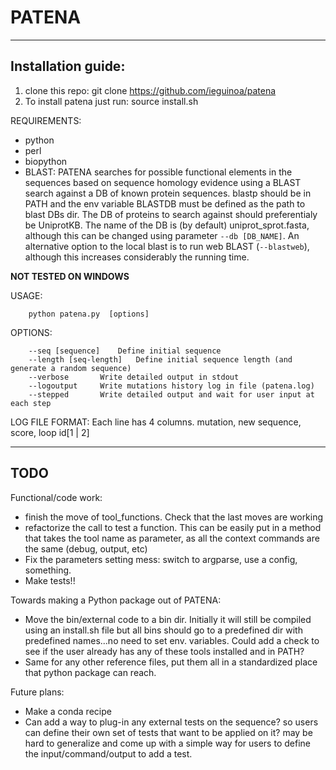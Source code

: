 # PATENA


-------------------------------------------------------------------------

## Installation guide:

1. clone this repo: git clone https://github.com/ieguinoa/patena
1. To install patena just run: source install.sh


REQUIREMENTS: 
* python
* perl
* biopython
* BLAST: PATENA searches for possible functional elements in the sequences based on sequence homology evidence using a BLAST search against a DB of known protein sequences. blastp should be in PATH and the env variable BLASTDB must be defined as the path to blast DBs dir. The DB of proteins to search against should preferentialy be UniprotKB. The name of the DB is (by default) uniprot_sprot.fasta, although this can be changed using parameter `--db [DB_NAME]`. An alternative option to the local blast is to run web BLAST (`--blastweb`), although this increases considerably the running time.

**NOT TESTED ON WINDOWS**


USAGE:   
```
	python patena.py  [options]
```

OPTIONS:
```	
	--seq [sequence]	Define initial sequence
	--length [seq-length]   Define initial sequence length (and generate a random sequence)
	--verbose		Write detailed output in stdout
	--logoutput		Write mutations history log in file (patena.log)
 	--stepped 		Write detailed output and wait for user input at each step
```



LOG FILE FORMAT:
	Each line has 4 columns. mutation, new sequence, score, loop id[1 | 2]



-------------------------------------------------------------------------

     
## TODO

Functional/code work:
 - finish the move of tool_functions. Check that the last moves are working
 - refactorize the call to test a function. This can be easily put in a method that takes the tool name as parameter, as all the context commands are the same (debug, output, etc)
 - Fix the parameters setting mess: switch to argparse, use a config, something.
 - Make tests!!


Towards making a Python package out of PATENA:
 - Move the bin/external code to a bin dir. Initially it will still be compiled using an install.sh file but all bins should go to a predefined dir with predefined names...no need to set env. variables.
Could add a check to see if the user already has any of these tools installed and in PATH?
 - Same for any other reference files, put them all in a standardized place that python package can reach.


Future plans:
 - Make a conda recipe
 - Can add a way to plug-in any external tests on the sequence? so users can define their own set of tests that want to be applied on it? may be hard to generalize and come up with a simple way for users to define the input/command/output to add a test. 
